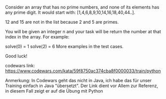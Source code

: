 Consider an array that has no prime numbers, and none of its elements has any prime digit. It would start with: [1,4,6,8,9,10,14,16,18,40,44..].

12 and 15 are not in the list because 2 and 5 are primes.

You will be given an integer n and your task will be return the number at that index in the array. For example:

solve(0) = 1
solve(2) = 6
More examples in the test cases.

Good luck!

codewars link:
https://www.codewars.com/kata/59f8750ac374cba8f0000033/train/python

Anmerkung: In Codewars geht das nicht in Java, ich habe das für unser Training einfach in Java "übersetzt". Der Link dient vor Allem zur Referenz, in diesem Fall zeigt er auf die Übung mit Python